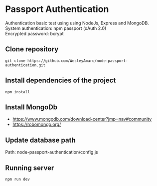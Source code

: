 # Passport Authentication
Authentication basic test using using NodeJs, Express and MongoDB. <br />
System authentication: npm passport (oAuth 2.0)<br />
Encrypted password: bcrypt

## Clone repository
```git clone https://github.com/WesleyAmaro/node-passport-authentication.git```

## Install dependencies of the project
```npm install```

## Install MongoDb
* https://www.mongodb.com/download-center?jmp=nav#community
* https://robomongo.org/

## Update database path
Path: node-passport-authentication/config.js

## Running server
```npm run dev```
